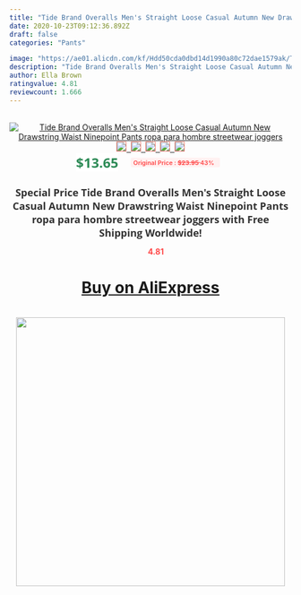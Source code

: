 ```yaml
---
title: "Tide Brand Overalls Men's Straight Loose Casual Autumn New Drawstring Waist Ninepoint Pants ropa para hombre streetwear joggers"
date: 2020-10-23T09:12:36.892Z
draft: false
categories: "Pants"

image: "https://ae01.alicdn.com/kf/Hdd50cda0dbd14d1990a80c72dae1579ak/Tide-Brand-Overalls-Men-s-Straight-Loose-Casual-Autumn-New-Drawstring-Waist-Ninepoint-Pants-ropa-para.jpg"
description: "Tide Brand Overalls Men's Straight Loose Casual Autumn New Drawstring Waist Ninepoint Pants ropa para hombre streetwear joggers"
author: Ella Brown
ratingvalue: 4.81
reviewcount: 1.666
---
```

<br>
<div style="text-align: center;">
<a href="https://s.click.aliexpress.com/e/_APvCcd" target="_blank" rel="nofollow noopener noreferrer"><img alt="Tide Brand Overalls Men's Straight Loose Casual Autumn New Drawstring Waist Ninepoint Pants ropa para hombre streetwear joggers" class="magnifier-image" src="https://ae01.alicdn.com/kf/Hdd50cda0dbd14d1990a80c72dae1579ak/Tide-Brand-Overalls-Men-s-Straight-Loose-Casual-Autumn-New-Drawstring-Waist-Ninepoint-Pants-ropa-para.jpg_640x640.jpg">
<br>
<img style="border:1px solid salmon" src="https://ae01.alicdn.com/kf/Hdd50cda0dbd14d1990a80c72dae1579ak/Tide-Brand-Overalls-Men-s-Straight-Loose-Casual-Autumn-New-Drawstring-Waist-Ninepoint-Pants-ropa-para.jpg_120x120.jpg">&nbsp;&nbsp;<img style="border:1px solid salmon" src="https://ae01.alicdn.com/kf/H68cf79959ddd417f87bcac73087650c41/Tide-Brand-Overalls-Men-s-Straight-Loose-Casual-Autumn-New-Drawstring-Waist-Ninepoint-Pants-ropa-para.jpg_120x120.jpg">&nbsp;&nbsp;<img style="border:1px solid salmon" src="https://ae01.alicdn.com/kf/Hdbfb2c691fdd412caf61efd34984d76al/Tide-Brand-Overalls-Men-s-Straight-Loose-Casual-Autumn-New-Drawstring-Waist-Ninepoint-Pants-ropa-para.jpg_120x120.jpg">&nbsp;&nbsp;<img style="border:1px solid salmon" src="https://ae01.alicdn.com/kf/H39dc1e26059545dfbcc8369af4b2f032i/Tide-Brand-Overalls-Men-s-Straight-Loose-Casual-Autumn-New-Drawstring-Waist-Ninepoint-Pants-ropa-para.jpg_120x120.jpg">&nbsp;&nbsp;<img style="border:1px solid salmon" src="https://ae01.alicdn.com/kf/Hcda671e0537846c8bae0321fbf6f6d18R/Tide-Brand-Overalls-Men-s-Straight-Loose-Casual-Autumn-New-Drawstring-Waist-Ninepoint-Pants-ropa-para.jpg_120x120.jpg"></a></div><br0>
<div style="text-align: center;"><span style="background-color: white; border: 0px; box-sizing: border-box; color: seagreen; display: inline-block; font-family: &quot;open sans&quot; , &quot;arial&quot; , &quot;helvetica&quot; , sans-serif , &quot;heiti&quot;; font-size: 24px; font-stretch: inherit; font-weight: 700; line-height: inherit; margin: 0px 10px 0px 0px; padding: 0px; vertical-align: middle;">$13.65 </span>
<span style="background: rgb(255 , 241 , 241); border-radius: 3px; border: 0px; box-sizing: border-box; color: #ff4747; display: inline-block; font-family: inherit; font-size: 12px; font-stretch: inherit; font-style: inherit; font-variant: inherit; font-weight: 600; line-height: inherit; margin: 0px; padding: 2px 5px; transform: scale(0.9); vertical-align: middle;">Original Price : <b style="text-decoration: line-through;">$23.95 </b> 43%&nbsp;&nbsp;</span></div>
<h1 style="color: #333333; display: inline-block; font-family: &quot;open sans&quot; , &quot;arial&quot; , &quot;helvetica&quot; , sans-serif , &quot;heiti&quot;; font-size: 18px; font-stretch: inherit; font-weight: 700; text-align: center;">Special Price Tide Brand Overalls Men's Straight Loose Casual Autumn New Drawstring Waist Ninepoint Pants ropa para hombre streetwear joggers with Free Shipping Worldwide!</h1>
<div style="color: #ff4747; text-align: center;">
<img src="https://4.bp.blogspot.com/-M0ZcTcb-5uY/XleCXlxnR4I/AAAAAAAAAEc/OrjgMkXV1oMQFaCRZj5HQwOCBcu3w1FegCPcBGAYYCw/s1600/star.png" style="height: 15px;">&nbsp;<b>4.81</b></div>
<div class="button_cont" align="center"><a class="buynow_a" href="https://s.click.aliexpress.com/e/_APvCcd" target="_blank" rel="nofollow noopener noreferrer"><H1>Buy on AliExpress</H1></a></div><br>
<div class="separator" style="clear: both; text-align: center;">
<img src="https://lh3.googleusercontent.com/-pTy5HemUv9M/XlePHvY0dAI/AAAAAAAAAE4/0nX5iRUoIWY8eMW9Dpxeirr157OZliDIgCLcBGAsYHQ/s1600/badge.gif" width="480">
</div>

